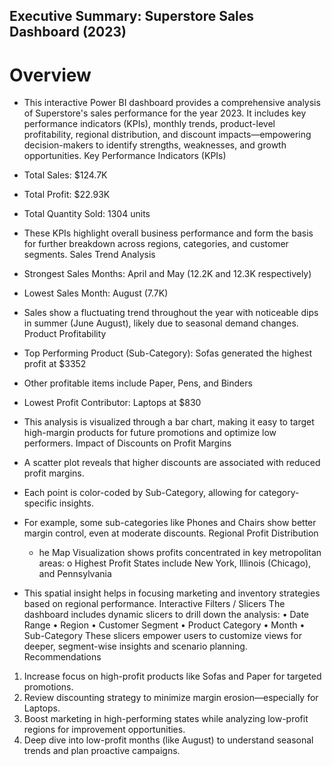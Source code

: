 ## Executive Summary: Superstore Sales Dashboard (2023) 
# Overview 
- This interactive Power BI dashboard provides a comprehensive analysis of Superstore's sales 
performance for the year 2023. It includes key performance indicators (KPIs), monthly trends, 
product-level profitability, regional distribution, and discount impacts—empowering decision-makers 
to identify strengths, weaknesses, and growth opportunities. 
Key Performance Indicators (KPIs) 
- Total Sales: $124.7K 
- Total Profit: $22.93K 
- Total Quantity Sold: 1304 units 
- These KPIs highlight overall business performance and form the basis for further breakdown across 
regions, categories, and customer segments. 
Sales Trend Analysis 

- Strongest Sales Months: April and May (12.2K and 12.3K respectively) 
- Lowest Sales Month: August (7.7K) 
- Sales show a fluctuating trend throughout the year with noticeable dips in summer (June
August), likely due to seasonal demand changes. 
Product Profitability 
- Top Performing Product (Sub-Category): Sofas generated the highest profit at $3352 
- Other profitable items include Paper, Pens, and Binders 
- Lowest Profit Contributor: Laptops at $830 
- This analysis is visualized through a bar chart, making it easy to target high-margin products 
for future promotions and optimize low performers. 
Impact of Discounts on Profit Margins 
- A scatter plot reveals that higher discounts are associated with reduced profit margins. 
- Each point is color-coded by Sub-Category, allowing for category-specific insights. 
- For example, some sub-categories like Phones and Chairs show better margin control, even 
at moderate discounts. 
Regional Profit Distribution 
  - he Map Visualization shows profits concentrated in key metropolitan areas: 
o Highest Profit States include New York, Illinois (Chicago), and Pennsylvania 
- This spatial insight helps in focusing marketing and inventory strategies based on regional 
performance. 
Interactive Filters / Slicers 
The dashboard includes dynamic slicers to drill down the analysis: 
• Date Range 
• Region 
• Customer Segment 
• Product Category 
• Month 
• Sub-Category 
These slicers empower users to customize views for deeper, segment-wise insights and scenario 
planning. 
Recommendations 
1. Increase focus on high-profit products like Sofas and Paper for targeted promotions. 
2. Review discounting strategy to minimize margin erosion—especially for Laptops. 
3. Boost marketing in high-performing states while analyzing low-profit regions for 
improvement opportunities. 
4. Deep dive into low-profit months (like August) to understand seasonal trends and plan 
proactive campaigns.
